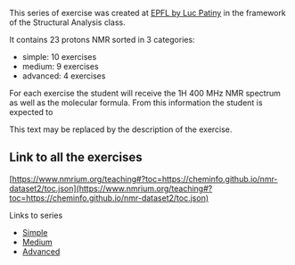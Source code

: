 This series of exercise was created at [EPFL by Luc Patiny](https://people.epfl.ch/luc.patiny) in the framework of the Structural Analysis class.

It contains 23 protons NMR sorted in 3 categories:

- simple: 10 exercises
- medium: 9 exercises
- advanced: 4 exercises

For each exercise the student will receive the 1H 400 MHz NMR spectrum as well as the molecular formula. From this information the student is expected to

This text may be replaced by the description of the exercise.

## Link to all the exercises

[https://www.nmrium.org/teaching#?toc=https://cheminfo.github.io/nmr-dataset2/toc.json](https://www.nmrium.org/teaching#?toc=https://cheminfo.github.io/nmr-dataset2/toc.json)

Links to series

* [Simple](https://www.nmrium.org/teaching#?toc=https://cheminfo.github.io/nmr-dataset2/toc_01_simple.json)
* [Medium](https://www.nmrium.org/teaching#?toc=https://cheminfo.github.io/nmr-dataset2/toc_02_medium.json)
* [Advanced](https://www.nmrium.org/teaching#?toc=https://cheminfo.github.io/nmr-dataset2/toc_03_advanced.json)
